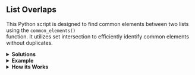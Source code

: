 ## List Overlaps
This Python script is designed to find common elements between two lists using the `common_elements()`<br>
function. It utilizes set intersection to efficiently identify common elements without duplicates.

<details>
<summary><b> Solutions</b></summary>

1. Basic function <br>
2. Added random.randint
</details>

<details>
<summary><b> Example</b></summary>

import random <br>
```python
def common_elements(list1, list2):
# Use set intersection to find common elements without duplicates
    return list(set(list1) & set(list2)) 

# Generate two random lists of different sizes
list1 = random.sample(range(1, 20), 7)
list2 = random.sample(range(1, 20), 10)

print("List 1:", list1)
print("List 2:", list2)

common_elements_list = common_elements(list1, list2)
print("Common elements:", common_elements_list)
```
List 1: [2, 6, 7, 11, 5, 16, 10] <br>
List 2: [8, 7, 12, 14, 18, 9, 6, 1, 19, 4] <br>
Common elements: [6, 7]
</details>

<details>
<summary><b> How its Works</b></summary>

1. Two random lists, list1 and list2, of different sizes are generated using the random.sample() function. <br>
2. The common_elements() function takes these lists as input and returns a list containing their common elements. <br>
3. Inside the common_elements() function, set intersection (&) is used between the two lists to find common elements efficiently. <br>
4. The resulting list of common elements is printed to the console.
</details>